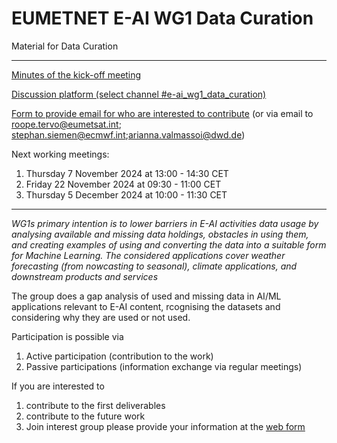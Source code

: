 # EUMETNET E-AI WG1 Data Curation

Material for Data Curation

-------
[Minutes of the kick-off meeting](minutes/2024-10-14_WG_Data_Curation_Kick-off.md)

[Discussion platform (select channel #e-ai_wg1_data_curation)](https://chat.europeanweather.cloud)

[Form to provide email for who are interested to contribute](https://terminplaner6.dfn.de/en/p/753c865520370db6acb9aa4a80a43bfe-911670) (or via email to roope.tervo@eumetsat.int; stephan.siemen@ecmwf.int;arianna.valmassoi@dwd.de)

Next working meetings: 
1. Thursday 7 November 2024 at 13:00 - 14:30 CET
2. Friday 22 November 2024 at 09:30 - 11:00 CET
3. Thursday 5 December 2024 at 10:00 - 11:30 CET

---

_WG1s primary intention is to lower barriers in E-AI activities data usage by analysing available and missing data holdings, obstacles in using them, and creating examples of using and converting the data into a suitable form for Machine Learning. The considered applications cover weather forecasting (from nowcasting to seasonal), climate applications, and downstream products and services_

The group does a gap analysis of used and missing data in AI/ML applications relevant to E-AI content, rcognising the datasets and considering why they are used or not used.

Participation is possible via 
1. Active participation (contribution to the work)
2. Passive participations (information exchange via regular meetings) 

If you are interested to
1. contribute to the first deliverables
2. contribute to the future work
3. Join interest group
please provide your information at the [web form](https://terminplaner6.dfn.de/en/p/753c865520370db6acb9aa4a80a43bfe-911670)


